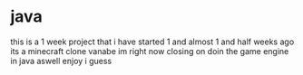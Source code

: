  # java

this is a 1 week project that i have started 1 and almost 1 and half weeks ago its a minecraft clone vanabe im right now closing on doin the game engine in java aswell enjoy i guess 
